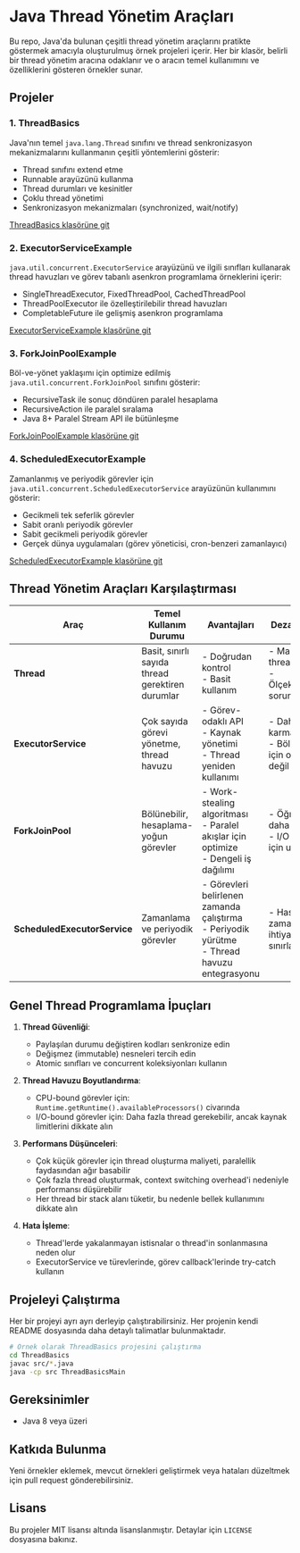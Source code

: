 # Java Thread Yönetim Araçları

Bu repo, Java'da bulunan çeşitli thread yönetim araçlarını pratikte göstermek amacıyla oluşturulmuş örnek projeleri içerir. Her bir klasör, belirli bir thread yönetim aracına odaklanır ve o aracın temel kullanımını ve özelliklerini gösteren örnekler sunar.

## Projeler

### 1. ThreadBasics

Java'nın temel `java.lang.Thread` sınıfını ve thread senkronizasyon mekanizmalarını kullanmanın çeşitli yöntemlerini gösterir:
- Thread sınıfını extend etme
- Runnable arayüzünü kullanma
- Thread durumları ve kesinitler
- Çoklu thread yönetimi
- Senkronizasyon mekanizmaları (synchronized, wait/notify)

[ThreadBasics klasörüne git](./ThreadBasics)

### 2. ExecutorServiceExample

`java.util.concurrent.ExecutorService` arayüzünü ve ilgili sınıfları kullanarak thread havuzları ve görev tabanlı asenkron programlama örneklerini içerir:
- SingleThreadExecutor, FixedThreadPool, CachedThreadPool
- ThreadPoolExecutor ile özelleştirilebilir thread havuzları
- CompletableFuture ile gelişmiş asenkron programlama

[ExecutorServiceExample klasörüne git](./ExecutorServiceExample)

### 3. ForkJoinPoolExample

Böl-ve-yönet yaklaşımı için optimize edilmiş `java.util.concurrent.ForkJoinPool` sınıfını gösterir:
- RecursiveTask ile sonuç döndüren paralel hesaplama
- RecursiveAction ile paralel sıralama
- Java 8+ Paralel Stream API ile bütünleşme

[ForkJoinPoolExample klasörüne git](./ForkJoinPoolExample)

### 4. ScheduledExecutorExample

Zamanlanmış ve periyodik görevler için `java.util.concurrent.ScheduledExecutorService` arayüzünün kullanımını gösterir:
- Gecikmeli tek seferlik görevler
- Sabit oranlı periyodik görevler
- Sabit gecikmeli periyodik görevler
- Gerçek dünya uygulamaları (görev yöneticisi, cron-benzeri zamanlayıcı)

[ScheduledExecutorExample klasörüne git](./ScheduledExecutorExample)

## Thread Yönetim Araçları Karşılaştırması

| Araç | Temel Kullanım Durumu | Avantajları | Dezavantajları |
|------|--------------|-----------|----------------|
| **Thread** | Basit, sınırlı sayıda thread gerektiren durumlar | - Doğrudan kontrol<br>- Basit kullanım | - Manuel thread yönetimi<br>- Ölçeklenebilirlik sorunları |
| **ExecutorService** | Çok sayıda görevi yönetme, thread havuzu | - Görev-odaklı API<br>- Kaynak yönetimi<br>- Thread yeniden kullanımı | - Daha karmaşık API<br>- Böl-yönet için optimize değil |
| **ForkJoinPool** | Bölünebilir, hesaplama-yoğun görevler | - Work-stealing algoritması<br>- Paralel akışlar için optimize<br>- Dengeli iş dağılımı | - Öğrenmesi daha zor<br>- I/O görevleri için uygun değil |
| **ScheduledExecutorService** | Zamanlama ve periyodik görevler | - Görevleri belirlenen zamanda çalıştırma<br>- Periyodik yürütme<br>- Thread havuzu entegrasyonu | - Hassas zamanlama ihtiyaçları için sınırlamalar |

## Genel Thread Programlama İpuçları

1. **Thread Güvenliği**:
   - Paylaşılan durumu değiştiren kodları senkronize edin
   - Değişmez (immutable) nesneleri tercih edin
   - Atomic sınıfları ve concurrent koleksiyonları kullanın

2. **Thread Havuzu Boyutlandırma**:
   - CPU-bound görevler için: `Runtime.getRuntime().availableProcessors()` civarında
   - I/O-bound görevler için: Daha fazla thread gerekebilir, ancak kaynak limitlerini dikkate alın

3. **Performans Düşünceleri**:
   - Çok küçük görevler için thread oluşturma maliyeti, paralellik faydasından ağır basabilir
   - Çok fazla thread oluşturmak, context switching overhead'i nedeniyle performansı düşürebilir
   - Her thread bir stack alanı tüketir, bu nedenle bellek kullanımını dikkate alın

4. **Hata İşleme**:
   - Thread'lerde yakalanmayan istisnalar o thread'in sonlanmasına neden olur
   - ExecutorService ve türevlerinde, görev callback'lerinde try-catch kullanın

## Projeleyi Çalıştırma

Her bir projeyi ayrı ayrı derleyip çalıştırabilirsiniz. Her projenin kendi README dosyasında daha detaylı talimatlar bulunmaktadır.

```bash
# Örnek olarak ThreadBasics projesini çalıştırma
cd ThreadBasics
javac src/*.java
java -cp src ThreadBasicsMain
```

## Gereksinimler

- Java 8 veya üzeri

## Katkıda Bulunma

Yeni örnekler eklemek, mevcut örnekleri geliştirmek veya hataları düzeltmek için pull request gönderebilirsiniz.

## Lisans

Bu projeler MIT lisansı altında lisanslanmıştır. Detaylar için `LICENSE` dosyasına bakınız. 